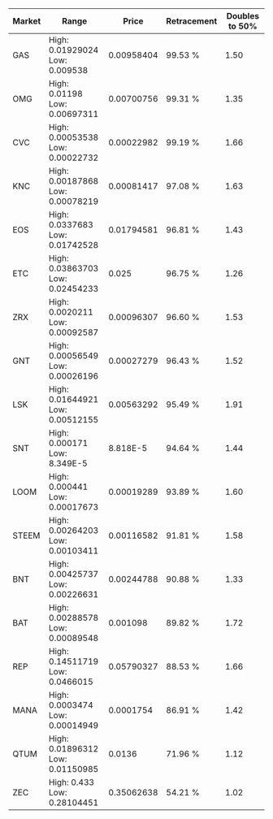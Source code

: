 | Market | Range | Price| Retracement | Doubles to 50% |
| --- | --- | --- | --- | --- |
| GAS | High: 0.01929024<br />Low: 0.009538 | 0.00958404 | 99.53 % | 1.50 |
| OMG | High: 0.01198<br />Low: 0.00697311 | 0.00700756 | 99.31 % | 1.35 |
| CVC | High: 0.00053538<br />Low: 0.00022732 | 0.00022982 | 99.19 % | 1.66 |
| KNC | High: 0.00187868<br />Low: 0.00078219 | 0.00081417 | 97.08 % | 1.63 |
| EOS | High: 0.0337683<br />Low: 0.01742528 | 0.01794581 | 96.81 % | 1.43 |
| ETC | High: 0.03863703<br />Low: 0.02454233 | 0.025 | 96.75 % | 1.26 |
| ZRX | High: 0.0020211<br />Low: 0.00092587 | 0.00096307 | 96.60 % | 1.53 |
| GNT | High: 0.00056549<br />Low: 0.00026196 | 0.00027279 | 96.43 % | 1.52 |
| LSK | High: 0.01644921<br />Low: 0.00512155 | 0.00563292 | 95.49 % | 1.91 |
| SNT | High: 0.000171<br />Low: 8.349E-5 | 8.818E-5 | 94.64 % | 1.44 |
| LOOM | High: 0.000441<br />Low: 0.00017673 | 0.00019289 | 93.89 % | 1.60 |
| STEEM | High: 0.00264203<br />Low: 0.00103411 | 0.00116582 | 91.81 % | 1.58 |
| BNT | High: 0.00425737<br />Low: 0.00226631 | 0.00244788 | 90.88 % | 1.33 |
| BAT | High: 0.00288578<br />Low: 0.00089548 | 0.001098 | 89.82 % | 1.72 |
| REP | High: 0.14511719<br />Low: 0.0466015 | 0.05790327 | 88.53 % | 1.66 |
| MANA | High: 0.0003474<br />Low: 0.00014949 | 0.0001754 | 86.91 % | 1.42 |
| QTUM | High: 0.01896312<br />Low: 0.01150985 | 0.0136 | 71.96 % | 1.12 |
| ZEC | High: 0.433<br />Low: 0.28104451 | 0.35062638 | 54.21 % | 1.02 |
